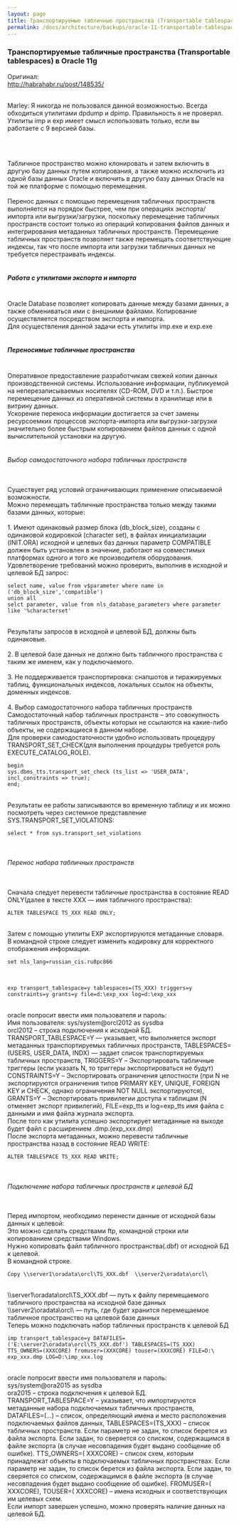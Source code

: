 ```yaml
---
layout: page
title: Транспортируемые табличные пространства (Transportable tablespaces) в Oracle 11g
permalink: /docs/architecture/backups/oracle-11-transportable-tablespaces/
---
```



### Транспортируемые табличные пространства (Transportable tablespaces) в Oracle 11g


Оригинал:<br/>
http://habrahabr.ru/post/148535/<br/><br/>

Marley: Я никогда не пользовался данной возможностью. Всегда обходиться утилитами dpdump и dpimp. Правильность я не проверял.<br/>
Утилиты imp и exp имеет смысл использовать только, если вы работаете с 9 версией базы.

<br/><br/>

Табличное пространство можно клонировать и затем включить в другую базу данных путем копирования, а также можно исключить из одной базы данных Oracle и включить в другую базу данных Oracle на той же платформе с помощью перемещения.<br>
<a name="habracut"></a><br>
Перенос данных с помощью перемещения табличных пространств выполняется на порядок быстрее, чем при операциях экспорта/импорта или выгрузки/загрузки, поскольку перемещение табличных пространств состоит только из операций копирования файлов данных и интегрирования метаданных табличных пространств. Перемещение табличных пространств позволяет также перемещать соответствующие индексы, так что после импорта или загрузки табличных данных не требуется перестраивать индексы.<br>
  <br>
<h5>Работа с утилитами экспорта и импорта</h5><br>
Oracle Database позволяет копировать данные между базами данных, а также обмениваться ими с внешними файлами. Копирование осуществляется посредством экспорта и импорта.<br>
Для осуществления данной задачи есть утилиты imp.exe и exp.exe<br>
<br>
<h5>Переносимые табличные пространства </h5><br>
Оперативное предоставление разработчикам свежей копии данных производственной системы. Использование информации, публикуемой на неперезаписываемых носителях (CD-ROM, DVD и т.п.). Быстрое перемещение данных из оперативной системы в хранилище или в витрину данных.<br>
Ускорение переноса информации достигается за счет замены ресурсоемких процессов экспорта-импорта или выгрузки-загрузки значительно более быстрым копированием файлов данных с одной вычислительной установки на другую.<br>
<br>
<h6> Выбор самодостаточного набора табличных пространств </h6><br>
Существует ряд условий ограничивающих применение описываемой возможности. <br>
Можно перемещать табличные пространства только между такими базами данных, которые: <br>
<br>
1. Имеют одинаковый размер блока (db_block_size), созданы с одинаковой кодировкой (character set), в файлах инициализации (INIT.ORA) исходной и целевых баз данных параметр COMPATIBLE должен быть установлен в значение, работают на совместимых платформах одного и того же производителя оборудования. <br>
Удовлетворение требований можно проверить, выполнив в исходной и целевой БД запрос: <br>
<pre><code class="sql"><span class="operator"><span class="keyword">select</span> name, <span class="keyword">value</span> <span class="keyword">from</span> v$parameter <span class="keyword">where</span> name <span class="keyword">in</span> (<span class="string">'db_block_size'</span>,<span class="string">'compatible'</span>)
<span class="keyword">union</span> <span class="keyword">all</span>
selct parameter, <span class="keyword">value</span> <span class="keyword">from</span> nls_database_parameters <span class="keyword">where</span> parameter <span class="keyword">like</span> <span class="string">'%characterset'</span>
</span></code></pre><br>
Результаты запросов в исходной и целевой БД, должны быть одинаковые.<br>
<br>
2. В целевой базе данных не должно быть табличного пространства с таким же именем, как у подключаемого.<br>
<br>
3. Не поддерживается транспортировка: снапшотов и тиражируемых таблиц, функциональных индексов, локальных ссылок на объекты, доменных индексов.<br>
<br>
4. Выбор самодостаточного набора табличных пространств<br>
Самодостаточный набор табличных пространств – это совокупность табличных пространств, объекты которых не ссылаются на какие-либо объекты, не содержащиеся в данном наборе.<br>
Для проверки самодостаточности удобно использовать процедуру TRANSPORT_SET_CHECK(для выполнения процедуры требуется роль EXECUTE_CATALOG_ROLE). <br>

<pre><code class="sql">begin
sys.dbms_tts.transport_set_check (ts_list =&gt; 'USER_DATA', incl_constraints =&gt; true);
end;
</code></pre>

<br>
Результаты ее работы записываются во временную таблицу и их можно посмотреть через системное представление SYS.TRANSPORT_SET_VIOLATIONS:<br>
<pre><code class="sql"><span class="operator"><span class="keyword">select</span> * <span class="keyword">from</span> sys.transport_set_violations
</span></code></pre><br>
<h6>Перенос набора табличных пространств </h6><br>
Сначала следует перевести табличные пространства в состояние READ ONLY(далее в тексте XXX — имя табличного пространства): <br>
<pre><code class="sql"><span class="operator"><span class="keyword">ALTER</span> TABLESPACE TS_XXX <span class="keyword">READ</span> <span class="keyword">ONLY</span>;</span>
</code></pre><br>
Затем с помощью утилиты EXP экспортируются метаданные словаря.<br>
В командной строке следует изменить кодировку для корректного отображения информации.<br>
<pre><code class="dos"><span class="keyword">set</span> nls_lang=russian_cis.ru8pc866
</code></pre><br>
<pre><code class="dos">exp transport_tablespace=y tablespaces=(TS_XXX) triggers=y constraints=y grants=y file=d:\exp_xxx log=d:\exp_xxx
</code></pre><br>
oracle попросит ввести имя пользователя и пароль:<br>
Имя пользователя: sys/system@orcl2012 as sysdba <br>
orcl2012 – строка подключения к исходной БД.<br>
TRANSPORT_TABLESPACE=Y — указывает, что выполняется экспорт метаданных транспортируемых табличных пространств, TABLESPACES=(USERS, USER_DATA, INDX) — задает список транспортируемых табличных пространств, TRIGGERS=Y – Экспортировать табличные триггеры (если указать N, то триггеры экспортироваться не будут) CONSTRAINTS=Y – Экспортировать ограничения целостности (при N не экспортируются ограничения типов PRIMARY KEY, UNIQUE, FOREIGN KEY и CHECK, однако ограничения NOT NULL экспортируются), GRANTS=Y – Экспортировать привилегии доступа к таблицам (N отменяет экспорт привилегий), FILE=exp_tts и log=exp_tts имя файла с данными и имя файла журнала экспорта. <br>
После того как утилита успешно экспортирует метаданные на выходе будет файл с расширением .dmp.(exp_xxx.dmp)<br>
После экспорта метаданных, можно перевести табличные пространства назад в состояние READ WRITE:<br>
<pre><code class="sql"><span class="operator"><span class="keyword">ALTER</span> TABLESPACE TS_XXX <span class="keyword">READ</span> <span class="keyword">WRITE</span>;</span>
</code></pre><br>
<h6>Подключение набора табличных пространств к целевой БД</h6><br>
Перед импортом, необходимо перенести данные от исходной базы данных к целевой:<br>
Это можно сделать средствами ftp, командной строки или копированием средствами Windows.<br>
Нужно копировать файл табличного пространства(.dbf) от исходной БД к целевой.<br>
В командной строке.<br>
<pre><code class="dos"><span class="keyword">Copy</span> \\server1\oradata\orcl\TS_XXX.dbf  \\server2\oradata\orcl\
</code></pre><br>
\\server1\oradata\orcl\TS_XXX.dbf — путь к файлу перемещаемого табличного пространства на исходной базе данных<br>
\\server2\oradata\orcl\ — путь, где будет хранится перемещаемое табличное пространство на целевой базе данных<br>
Теперь можно подключать набор табличных пространств к целевой БД<br>
<pre><code class="dos">imp transport_tablespace=y DATAFILES=('E:\server2\oradata\orcl\TS_XXX.dbf') TABLESPACES=(TS_XXX) TTS_OWNERS=(XXXCORE) fromuser=(XXXCORE) touser=(XXXCORE) FILE=D:\ exp_xxx.dmp LOG=D:\imp_xxx.log
</code></pre><br>
oracle попросит ввести имя пользователя и пароль:<br>
sys/system@ora2015 as sysdba <br>
ora2015 – строка подключения к целевой БД.<br>
TRANSPORT_TABLESPACE=Y – указывает, что импортируются метаданные набора подключаемых табличных пространств, DATAFILES=(…) – список, определяющий имена и место расположения подключаемых файлов данных, TABLESPACES=(TS_XXX) – список табличных пространств. Если параметр не задан, то список берется из файла экспорта. Если задан, то сверяется со списком, содержащимся в файле экспорта (в случае несовпадения будет выдано сообщение об ошибке). TTS_OWNERS=( XXXCORE) – список схем, которым принадлежат объекты в подключаемых табличных пространствах. Если параметр не задан, то список берется из файла экспорта. Если задан, то сверяется со списком, содержащимся в файле экспорта (в случае несовпадения будет выдано сообщение об ошибке). FROMUSER=( XXXCORE), TOUSER=( XXXCORE) – имена исходных и соответствующих им целевых схем.<br>
Если импорт завершен успешно, можно проверять наличие данных на целевой БД. 
